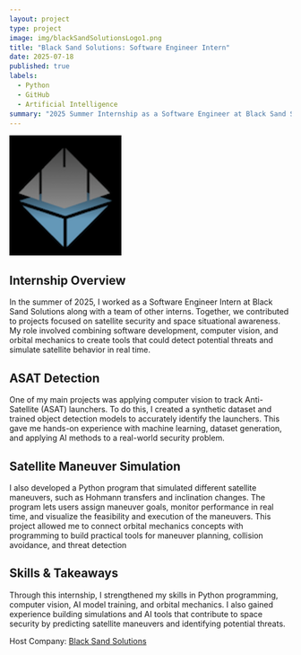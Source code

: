 ```yaml
---
layout: project
type: project
image: img/blackSandSolutionsLogo1.png
title: "Black Sand Solutions: Software Engineer Intern"
date: 2025-07-18
published: true
labels:
  - Python
  - GitHub
  - Artificial Intelligence
summary: "2025 Summer Internship as a Software Engineer at Black Sand Solutions, creating simulations and and programs to aid satellites."
---
```


<div class="text-center p-4">
  <img width="200px" src="../img/blackSandSolutionsLogo1.png" class="img-thumbnail" >
</div>

## Internship Overview

In the summer of 2025, I worked as a Software Engineer Intern at Black Sand Solutions along with a team of other interns. Together, we contributed to projects focused on satellite security and space situational awareness. My role involved combining software development, computer vision, and orbital mechanics to create tools that could detect potential threats and simulate satellite behavior in real time.

## ASAT Detection

One of my main projects was applying computer vision to track Anti-Satellite (ASAT) launchers. To do this, I created a synthetic dataset and trained object detection models to accurately identify the launchers. This gave me hands-on experience with machine learning, dataset generation, and applying AI methods to a real-world security problem.

## Satellite Maneuver Simulation
I also developed a Python program that simulated different satellite maneuvers, such as Hohmann transfers and inclination changes. The program lets users assign maneuver goals, monitor performance in real time, and visualize the feasibility and execution of the maneuvers. This project allowed me to connect orbital mechanics concepts with programming to build practical tools for maneuver planning, collision avoidance, and threat detection

## Skills & Takeaways
Through this internship, I strengthened my skills in Python programming, computer vision, AI model training, and orbital mechanics. I also gained experience building simulations and AI tools that contribute to space security by predicting satellite maneuvers and identifying potential threats.



Host Company: <a href="https://blacksandsolutions.com/"><i class="large github icon "></i>Black Sand Solutions</a>
